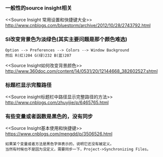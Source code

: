 

### 一般性的source insight相关

<<Source Insight 常用设置和快捷键大全>>
http://www.cnblogs.com/bluestorm/archive/2012/10/28/2743792.html


### SI改变背景色为淡绿色(其实主要问题是那个颜色难选)
```
Option --> Preferences --> Colors --> Window Background
然后 R(红)204 G(绿)232 B(蓝)207
```

<<Source Insight如何改变背景颜色>>
http://www.360doc.com/content/14/0531/20/12144668_382602527.shtml


### 标题栏显示完整路径
<<Source insight标题栏中路径显示完整路径的方法>>
http://www.cnblogs.com/zhuyijie/p/6465765.html


### 有些变量或者函数是黑色的，没有同步
<<Source Insight基本使用和快捷键>>
https://www.cnblogs.com/mengdd/p/3506526.html
```
如果某个变量或者方法是黑色字体表示的，说明它还没有被定义。
当然有时候也不是因为没定义，需要同步一下，Project->Synchronizing Files。
```
